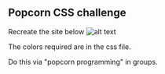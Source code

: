 ## Popcorn CSS challenge
Recreate the site below
![alt text](https://i.gyazo.com/d515c0431fd1ab46dbd3104623c3f34b.png)


The colors required are in the css file.

Do this via "popcorn programming" in groups.
